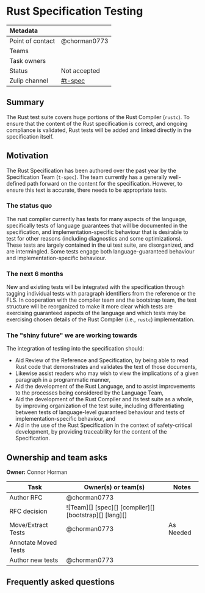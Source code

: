 # Rust Specification Testing

| Metadata         |                    |
|:-----------------|--------------------|
| Point of contact | @chorman0773       |
| Teams | <!-- TEAMS WITH ASKS --> |
| Task owners      | <!-- TASK OWNERS --> |
| Status           | Not accepted           |
| Zulip channel    | [#t-spec][channel] |

[channel]: https://rust-lang.zulipchat.com/#narrow/channel/399173-t-spec

## Summary

The Rust test suite covers huge portions of the Rust Compiler (`rustc`). To ensure that the content of the Rust specification is correct, and ongoing compliance is validated, Rust tests will be added and linked directly in the specification itself.

## Motivation

The Rust Specification has been authored over the past year by the Specification Team (`t-spec`). The team currently has a generally well-defined path forward on the content for the specification. However, to ensure this text is accurate, there needs to be appropriate tests.

### The status quo

The rust compiler currently has tests for many aspects of the language, specifically tests of language guarantees that will be documented in the specification, and implementation-specific behaviour that is desirable to test for other reasons (including diagnostics and some optimizations). These tests are largely contained in the ui test suite, are disorganized, and are intermingled. Some tests engage both language-guaranteed behaviour and implementation-specific behaviour.

### The next 6 months

New and existing tests will be integrated with the specification through tagging individual tests with paragraph identifiers from the reference or the FLS. In cooperation with the compiler team and the bootstrap team, the test structure will be reorganized to make it more clear which tests are exercising guaranteed aspects of the language and which tests may be exercising chosen details of the Rust Compiler (i.e., `rustc`) implementation.

### The "shiny future" we are working towards

The integration of testing into the specification should:
* Aid Review of the Reference and Specification, by being able to read Rust code that demonstrates and validates the text of those documents,
* Likewise assist readers who may wish to view the implications of a given paragraph in a programmatic manner,
* Aid the development of the Rust Language, and to assist improvements to the processes being considered by the Language Team,
* Aid the development of the Rust Compiler and its test suite as a whole, by improving organization of the test suite, including differentiating between tests of language-level guaranteed behaviour and tests of implementation-specific behaviour, and
* Aid in the use of the Rust Specification in the context of safety-critical development, by providing traceability for the content of the Specification. 


## Ownership and team asks

**Owner:** Connor Horman


| Task                 | Owner(s) or team(s)                                    | Notes     |
|----------------------|--------------------------------------------------------|-----------|
| Author RFC           | @chorman0773                                           |           |
| RFC decision         | ![Team][] [spec][] [compiler][] [bootstrap][] [lang][] |           |
| Move/Extract Tests   | @chorman0773                                           | As Needed |
| Annotate Moved Tests |                                                        |           |
| Author new tests     | @chorman0773                                           |           |

## Frequently asked questions

